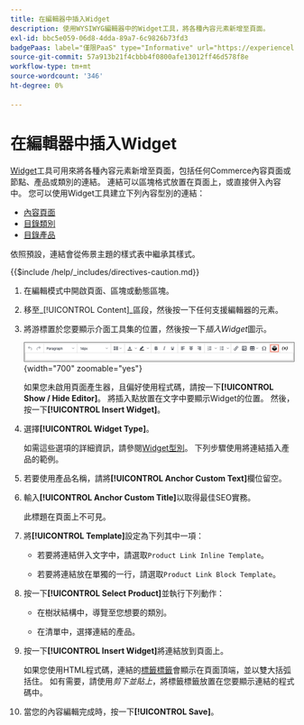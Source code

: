```yaml
---
title: 在編輯器中插入Widget
description: 使用WYSIWYG編輯器中的Widget工具，將各種內容元素新增至頁面。
exl-id: bbc5e059-06d8-4dda-89a7-6c9826b73fd3
badgePaas: label="僅限PaaS" type="Informative" url="https://experienceleague.adobe.com/en/docs/commerce/user-guides/product-solutions" tooltip="僅適用於雲端專案(Adobe管理的PaaS基礎結構)和內部部署專案的Adobe Commerce 。"
source-git-commit: 57a913b21f4cbbb4f0800afe13012ff46d578f8e
workflow-type: tm+mt
source-wordcount: '346'
ht-degree: 0%

---
```


# 在編輯器中插入Widget

[Widget](widget-create.md)工具可用來將各種內容元素新增至頁面，包括任何Commerce內容頁面或節點、產品或類別的連結。 連結可以區塊格式放置在頁面上，或直接併入內容中。 您可以使用Widget工具建立下列內容型別的連結：

- [內容頁面](pages.md)
- [目錄類別](../catalog/categories.md)
- [目錄產品](../catalog/product-create.md)

依照預設，連結會從佈景主題的樣式表中繼承其樣式。

{{$include /help/_includes/directives-caution.md}}

1. 在編輯模式中開啟頁面、區塊或動態區塊。

1. 移至&#x200B;_[!UICONTROL Content]_區段，然後按一下任何支援編輯器的元素。

1. 將游標置於您要顯示介面工具集的位置，然後按一下&#x200B;_插入Widget_&#x200B;圖示。

   ![編輯器工具列 — 插入Widget](./assets/editor-toolbar-widget-button.png){width="700" zoomable="yes"}

   如果您未啟用頁面產生器，且偏好使用程式碼，請按一下&#x200B;**[!UICONTROL Show / Hide Editor]**。 將插入點放置在文字中要顯示Widget的位置。 然後，按一下&#x200B;**[!UICONTROL Insert Widget]**。

1. 選擇&#x200B;**[!UICONTROL Widget Type]**。

   如需這些選項的詳細資訊，請參閱[Widget型別](widgets.md#widget-types)。 下列步驟使用將連結插入產品的範例。

1. 若要使用產品名稱，請將&#x200B;**[!UICONTROL Anchor Custom Text]**&#x200B;欄位留空。

1. 輸入&#x200B;**[!UICONTROL Anchor Custom Title]**&#x200B;以取得最佳SEO實務。

   此標題在頁面上不可見。

1. 將&#x200B;**[!UICONTROL Template]**&#x200B;設定為下列其中一項：

   - 若要將連結併入文字中，請選取`Product Link Inline Template`。

   - 若要將連結放在單獨的一行，請選取`Product Link Block Template`。

1. 按一下&#x200B;**[!UICONTROL Select Product]**&#x200B;並執行下列動作：

   - 在樹狀結構中，導覽至您想要的類別。

   - 在清單中，選擇連結的產品。

1. 按一下&#x200B;**[!UICONTROL Insert Widget]**&#x200B;將連結放到頁面上。

   如果您使用HTML程式碼，連結的[標籤標籤](../systems/markup-tags.md)會顯示在頁面頂端，並以雙大括弧括住。 如有需要，請使用&#x200B;_剪下並貼上_，將標籤標籤放置在您要顯示連結的程式碼中。

1. 當您的內容編輯完成時，按一下&#x200B;**[!UICONTROL Save]**。
